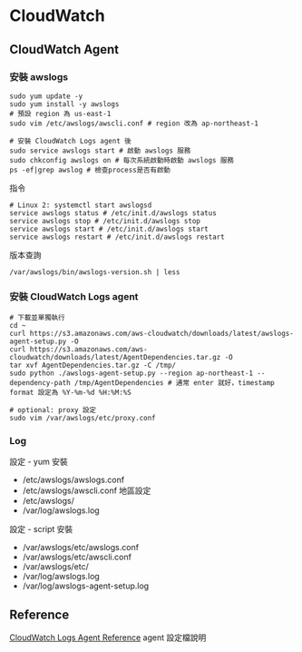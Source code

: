 # CloudWatch

## CloudWatch Agent

### 安裝 awslogs

```shell
sudo yum update -y
sudo yum install -y awslogs
# 預設 region 為 us-east-1
sudo vim /etc/awslogs/awscli.conf # region 改為 ap-northeast-1

# 安裝 CloudWatch Logs agent 後
sudo service awslogs start # 啟動 awslogs 服務
sudo chkconfig awslogs on # 每次系統啟動時啟動 awslogs 服務
ps -ef|grep awslog # 檢查process是否有啟動
```

指令

```shell
# Linux 2: systemctl start awslogsd
service awslogs status # /etc/init.d/awslogs status
service awslogs stop # /etc/init.d/awslogs stop
service awslogs start # /etc/init.d/awslogs start
service awslogs restart # /etc/init.d/awslogs restart
```

版本查詢

```shell
/var/awslogs/bin/awslogs-version.sh | less
```

### 安裝 CloudWatch Logs agent

```shell
# 下載並單獨執行
cd ~
curl https://s3.amazonaws.com/aws-cloudwatch/downloads/latest/awslogs-agent-setup.py -O
curl https://s3.amazonaws.com/aws-cloudwatch/downloads/latest/AgentDependencies.tar.gz -O
tar xvf AgentDependencies.tar.gz -C /tmp/
sudo python ./awslogs-agent-setup.py --region ap-northeast-1 --dependency-path /tmp/AgentDependencies # 通常 enter 就好，timestamp format 設定為 %Y-%m-%d %H:%M:%S

# optional: proxy 設定
sudo vim /var/awslogs/etc/proxy.conf
```

### Log

設定 - yum 安裝

- /etc/awslogs/awslogs.conf
- /etc/awslogs/awscli.conf 地區設定
- /etc/awslogs/
- /var/log/awslogs.log

設定 - script 安裝

- /var/awslogs/etc/awslogs.conf
- /var/awslogs/etc/awscli.conf
- /var/awslogs/etc/
- /var/log/awslogs.log
- /var/log/awslogs-agent-setup.log

## Reference

[CloudWatch Logs Agent Reference](https://docs.aws.amazon.com/AmazonCloudWatch/latest/logs/AgentReference.html) agent 設定檔說明